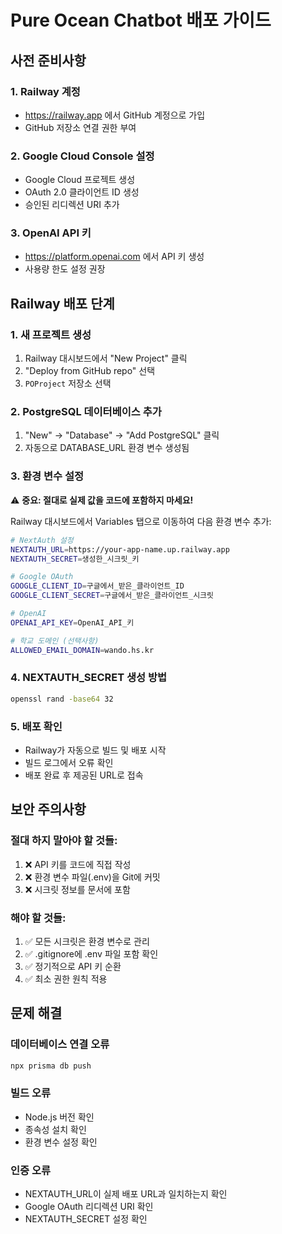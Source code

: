 # Pure Ocean Chatbot 배포 가이드

## 사전 준비사항

### 1. Railway 계정
- https://railway.app 에서 GitHub 계정으로 가입
- GitHub 저장소 연결 권한 부여

### 2. Google Cloud Console 설정
- Google Cloud 프로젝트 생성
- OAuth 2.0 클라이언트 ID 생성
- 승인된 리디렉션 URI 추가

### 3. OpenAI API 키
- https://platform.openai.com 에서 API 키 생성
- 사용량 한도 설정 권장

## Railway 배포 단계

### 1. 새 프로젝트 생성
1. Railway 대시보드에서 "New Project" 클릭
2. "Deploy from GitHub repo" 선택
3. `POProject` 저장소 선택

### 2. PostgreSQL 데이터베이스 추가
1. "New" → "Database" → "Add PostgreSQL" 클릭
2. 자동으로 DATABASE_URL 환경 변수 생성됨

### 3. 환경 변수 설정

⚠️ **중요: 절대로 실제 값을 코드에 포함하지 마세요!**

Railway 대시보드에서 Variables 탭으로 이동하여 다음 환경 변수 추가:

```bash
# NextAuth 설정
NEXTAUTH_URL=https://your-app-name.up.railway.app
NEXTAUTH_SECRET=생성한_시크릿_키

# Google OAuth
GOOGLE_CLIENT_ID=구글에서_받은_클라이언트_ID
GOOGLE_CLIENT_SECRET=구글에서_받은_클라이언트_시크릿

# OpenAI
OPENAI_API_KEY=OpenAI_API_키

# 학교 도메인 (선택사항)
ALLOWED_EMAIL_DOMAIN=wando.hs.kr
```

### 4. NEXTAUTH_SECRET 생성 방법
```bash
openssl rand -base64 32
```

### 5. 배포 확인
- Railway가 자동으로 빌드 및 배포 시작
- 빌드 로그에서 오류 확인
- 배포 완료 후 제공된 URL로 접속

## 보안 주의사항

### 절대 하지 말아야 할 것들:
1. ❌ API 키를 코드에 직접 작성
2. ❌ 환경 변수 파일(.env)을 Git에 커밋
3. ❌ 시크릿 정보를 문서에 포함

### 해야 할 것들:
1. ✅ 모든 시크릿은 환경 변수로 관리
2. ✅ .gitignore에 .env 파일 포함 확인
3. ✅ 정기적으로 API 키 순환
4. ✅ 최소 권한 원칙 적용

## 문제 해결

### 데이터베이스 연결 오류
```bash
npx prisma db push
```

### 빌드 오류
- Node.js 버전 확인
- 종속성 설치 확인
- 환경 변수 설정 확인

### 인증 오류
- NEXTAUTH_URL이 실제 배포 URL과 일치하는지 확인
- Google OAuth 리디렉션 URI 확인
- NEXTAUTH_SECRET 설정 확인